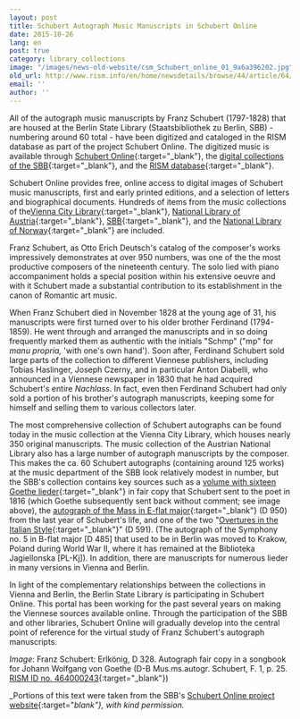 ```yaml
---
layout: post
title: Schubert Autograph Music Manuscripts in Schubert Online
date: 2015-10-26
lang: en
post: true
category: library_collections
image: "/images/news-old-website/csm_Schubert_online_01_9a6a396202.jpg"
old_url: http://www.rism.info/en/home/newsdetails/browse/44/article/64/schubert-autograph-music-manuscripts-in-schubert-online.html
email: ''
author: ''
---
```


All of the autograph music manuscripts by Franz Schubert (1797-1828) that are housed at the Berlin State Library (Staatsbibliothek zu Berlin, SBB) - numbering around 60 total - have been digitized and cataloged in the RISM database as part of the project Schubert Online. The digitized music is available through [Schubert Online](http://www.schubert-online.at/activpage/index.php){:target="_blank"}, the [digital collections of the SBB](http://digital.staatsbibliothek-berlin.de/){:target="_blank"}, and the [RISM database](https://opac.rism.info/){:target="_blank"}.

Schubert Online provides free, online access to digital images of Schubert music manuscripts, first and early printed editions, and a selection of letters and biographical documents. Hundreds of items from the music collections of the[Vienna City Library](http://www.wienbibliothek.at/bestaende-und-sammlungen/musiksammlung/){:target="_blank"}, [National Library of Austria](http://www.onb.ac.at/sammlungen/musik.htm){:target="_blank"}, [SBB](http://staatsbibliothek-berlin.de/die-staatsbibliothek/abteilungen/musik/){:target="_blank"}, and the [National Library of Norway](http://www.nb.no/){:target="_blank"} are included.

Franz Schubert, as Otto Erich Deutsch's catalog of the composer's works impressively demonstrates at over 950 numbers, was one of the the most productive composers of the nineteenth century. The solo lied with piano accompaniment holds a special position within his extensive oeuvre and with it Schubert made a substantial contribution to its establishment in the canon of Romantic art music.

When Franz Schubert died in November 1828 at the young age of 31, his manuscripts were first turned over to his older brother Ferdinand (1794-1859). He went through and arranged the manuscripts and in so doing frequently marked them as authentic with the initials "Schmp" ("mp" for _manu propria,_ 'with one's own hand'). Soon after, Ferdinand Schubert sold large parts of the collection to different Viennese publishers, including Tobias Haslinger, Joseph Czerny, and in particular Anton Diabelli, who announced in a Viennese newspaper in 1830 that he had acquired Schubert's entire _Nachlass_. In fact, even then Ferdinand Schubert had only sold a portion of his brother's autograph manuscripts, keeping some for himself and selling them to various collectors later.

The most comprehensive collection of Schubert autographs can be found today in the music collection at the Vienna City Library, which houses nearly 350 original manuscripts. The music collection of the Austrian National Library also has a large number of autograph manuscripts by the composer. This makes the ca. 60 Schubert autographs (containing around 125 works) at the music department of the SBB look relatively modest in number, but the SBB's collection contains key sources such as a [volume with sixteen Goethe lieder](http://resolver.staatsbibliothek-berlin.de/SBB00004A7100000000){:target="_blank"} in fair copy that Schubert sent to the poet in 1816 (which Goethe subsequently sent back without comment; see image above), the [autograph of the Mass in E-flat major](http://resolver.staatsbibliothek-berlin.de/SBB0001674E00000000){:target="_blank"} (D 950) from the last year of Schubert's life, and one of the two "[Overtures in the Italian Style](http://resolver.staatsbibliothek-berlin.de/SBB0001463A00000000){:target="_blank"}" (D 591). (The autograph of the Symphony no. 5 in B-flat major [D 485] that used to be in Berlin was moved to Krakow, Poland during World War II, where it has remained at the Biblioteka Jagiellonska [PL-Kj]). In addition, there are manuscripts for numerous lieder in many versions in Vienna and Berlin.

In light of the complementary relationships between the collections in Vienna and Berlin, the Berlin State Library is participating in Schubert Online. This portal has been working for the past several years on making the Viennese sources available online. Through the participation of the SBB and other libraries, Schubert Online will gradually develop into the central point of reference for the virtual study of Franz Schubert's autograph manuscripts.

_Image_: Franz Schubert: Erlkönig, D 328. Autograph fair copy in a songbook for Johann Wolfgang von Goethe (D-B Mus.ms.autogr. Schubert, F. 1, p. 25. [RISM ID no. 464000243](https://opac.rism.info/search?id=464000243){:target="_blank"})

_Portions of this text were taken from the SBB's [Schubert Online project website](http://staatsbibliothek-berlin.de/de/die-staatsbibliothek/abteilungen/musik/projekte/schubert-online/){:target="_blank"}, with kind permission._